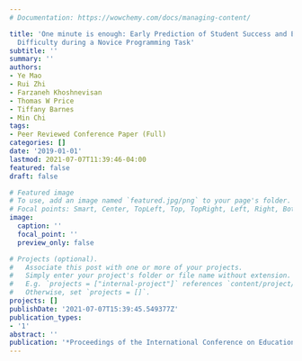 ```yaml
---
# Documentation: https://wowchemy.com/docs/managing-content/

title: 'One minute is enough: Early Prediction of Student Success and Event-level
  Difficulty during a Novice Programming Task'
subtitle: ''
summary: ''
authors:
- Ye Mao
- Rui Zhi
- Farzaneh Khoshnevisan
- Thomas W Price
- Tiffany Barnes
- Min Chi
tags:
- Peer Reviewed Conference Paper (Full)
categories: []
date: '2019-01-01'
lastmod: 2021-07-07T11:39:46-04:00
featured: false
draft: false

# Featured image
# To use, add an image named `featured.jpg/png` to your page's folder.
# Focal points: Smart, Center, TopLeft, Top, TopRight, Left, Right, BottomLeft, Bottom, BottomRight.
image:
  caption: ''
  focal_point: ''
  preview_only: false

# Projects (optional).
#   Associate this post with one or more of your projects.
#   Simply enter your project's folder or file name without extension.
#   E.g. `projects = ["internal-project"]` references `content/project/deep-learning/index.md`.
#   Otherwise, set `projects = []`.
projects: []
publishDate: '2021-07-07T15:39:45.549377Z'
publication_types:
- '1'
abstract: ''
publication: '*Proceedings of the International Conference on Educational Data Mining*'
---
```

